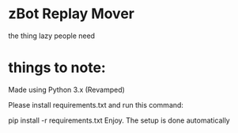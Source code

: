 # zBot Replay Mover
the thing lazy people need

# things to note:
Made using Python 3.x (Revamped)

Please install requirements.txt and run this command:

pip install -r requirements.txt
Enjoy. The setup is done automatically
